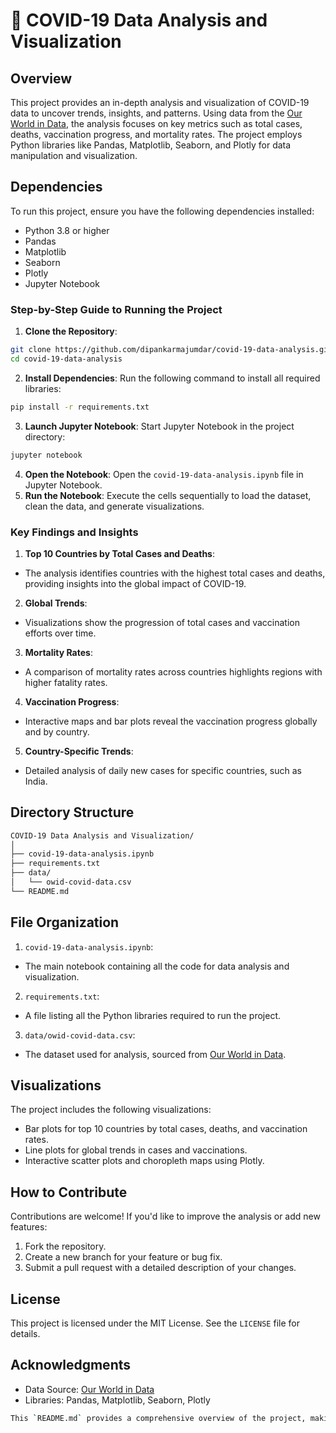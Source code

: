# 📂 COVID-19 Data Analysis and Visualization

## Overview

This project provides an in-depth analysis and visualization of COVID-19 data to uncover trends, insights, and patterns. Using data from the [Our World in Data](https://covid.ourworldindata.org/data/owid-covid-data.csv), the analysis focuses on key metrics such as total cases, deaths, vaccination progress, and mortality rates. The project employs Python libraries like Pandas, Matplotlib, Seaborn, and Plotly for data manipulation and visualization.

## Dependencies

To run this project, ensure you have the following dependencies installed:

- Python 3.8 or higher
- Pandas
- Matplotlib
- Seaborn
- Plotly
- Jupyter Notebook

### Step-by-Step Guide to Running the Project

1. **Clone the Repository**:

```sh
git clone https://github.com/dipankarmajumdar/covid-19-data-analysis.git
cd covid-19-data-analysis
```

2. **Install Dependencies**: Run the following command to install all required libraries:

```sh
pip install -r requirements.txt
```

3. **Launch Jupyter Notebook**: Start Jupyter Notebook in the project directory:

```sh
jupyter notebook
```

4. **Open the Notebook**: Open the `covid-19-data-analysis.ipynb` file in Jupyter Notebook.
5. **Run the Notebook**: Execute the cells sequentially to load the dataset, clean the data, and generate visualizations.

### Key Findings and Insights

1. **Top 10 Countries by Total Cases and Deaths**:

- The analysis identifies countries with the highest total cases and deaths, providing insights into the global impact of COVID-19.

2. **Global Trends**:

- Visualizations show the progression of total cases and vaccination efforts over time.

3. **Mortality Rates**:

- A comparison of mortality rates across countries highlights regions with higher fatality rates.

4. **Vaccination Progress**:

- Interactive maps and bar plots reveal the vaccination progress globally and by country.

5. **Country-Specific Trends**:

- Detailed analysis of daily new cases for specific countries, such as India.

## Directory Structure

```sh
COVID-19 Data Analysis and Visualization/
│
├── covid-19-data-analysis.ipynb
├── requirements.txt
├── data/
│   └── owid-covid-data.csv
└── README.md
```

## File Organization

1. `covid-19-data-analysis.ipynb`:

- The main notebook containing all the code for data analysis and visualization.

2. `requirements.txt`:

- A file listing all the Python libraries required to run the project.

3. `data/owid-covid-data.csv`:

- The dataset used for analysis, sourced from [Our World in Data](https://covid.ourworldindata.org/data/owid-covid-data.csv).

## Visualizations

The project includes the following visualizations:

- Bar plots for top 10 countries by total cases, deaths, and vaccination rates.
- Line plots for global trends in cases and vaccinations.
- Interactive scatter plots and choropleth maps using Plotly.

## How to Contribute

Contributions are welcome! If you'd like to improve the analysis or add new features:

1. Fork the repository.
2. Create a new branch for your feature or bug fix.
3. Submit a pull request with a detailed description of your changes.

## License

This project is licensed under the MIT License. See the `LICENSE` file for details.

## Acknowledgments

- Data Source: [Our World in Data](https://covid.ourworldindata.org/data/owid-covid-data.csv)
- Libraries: Pandas, Matplotlib, Seaborn, Plotly

```sh
This `README.md` provides a comprehensive overview of the project, making it easy for others to understand and use your work.
```
